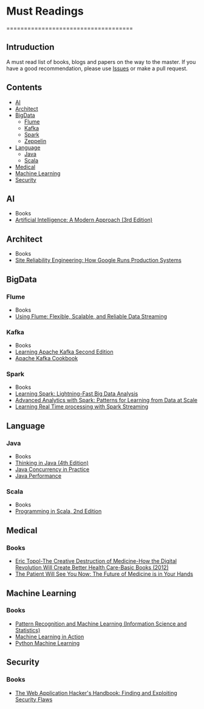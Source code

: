 # Must Readings
====================================

## Intruduction
A must read list of books, blogs and papers on the way to the master.
If you have a good recommendation, please use [Issues](https://github.com/noprom/bigdata-readings/issues) or make a pull request.

## Contents
* [AI](#ai)
* [Architect](#architect)
* [BigData](#bigdata)
  * [Flume](#flume)
  * [Kafka](#kafka)
  * [Spark](#spark)
  * [Zeppelin](#zeppelin)
* [Language](#language)
  * [Java](#java)
  * [Scala](#scala)
* [Medical](#medical)
* [Machine Learning](#machinelearning)
* [Security](#security)

## AI
* Books
 * [Artificial Intelligence: A Modern Approach (3rd Edition)](http://www.amazon.com/Artificial-Intelligence-Modern-Approach-3rd/dp/0136042597/ref=sr_1_4?s=books&ie=UTF8&qid=1463228419&sr=1-4&keywords=artificial+intelligence)

## Architect
* Books
 * [Site Reliability Engineering: How Google Runs Production Systems](http://www.amazon.com/Site-Reliability-Engineering-Production-Systems/dp/149192912X/ref=sr_1_1?s=books&ie=UTF8&qid=1463228868&sr=1-1&keywords=Site+Reliability+Engineering)

## BigData

### Flume
* Books
 * [Using Flume: Flexible, Scalable, and Reliable Data Streaming](http://www.amazon.com/Using-Flume-Flexible-Scalable-Streaming/dp/1449368301/ref=sr_1_1?ie=UTF8&qid=1463227866&sr=8-1&keywords=Using.Flume)

### Kafka
* Books
 * [Learning Apache Kafka Second Edition](http://www.amazon.com/Learning-Apache-Nishant-26-Feb-2015-Paperback/dp/B011T6VPY8/ref=sr_1_1?ie=UTF8&qid=1463228007&sr=8-1&keywords=Learning+Apache+Kafka%2C+2nd+Edition)
 * [Apache Kafka Cookbook](http://www.amazon.com/Apache-Kafka-Cookbook-Saurabh-Minni/dp/1785882449/ref=sr_1_1?ie=UTF8&qid=1463228084&sr=8-1&keywords=Packt.Apache.Kafka.Cookbook)

### Spark
* Books
 * [Learning Spark: Lightning-Fast Big Data Analysis](http://www.amazon.com/Learning-Spark-Lightning-Fast-Data-Analysis/dp/1449358624/ref=sr_1_1?ie=UTF8&qid=1462835918&sr=8-1&keywords=Learning+Spark)
 * [Advanced Analytics with Spark: Patterns for Learning from Data at Scale](http://www.amazon.com/Advanced-Analytics-Spark-Patterns-Learning/dp/1491912766/ref=sr_1_1?ie=UTF8&qid=1463228140&sr=8-1&keywords=OReilly.Advanced.Analytics.with.Spark.Patterns.for.Learning.from.Data.at.Scale)
 * [Learning Real Time processing with Spark Streaming](http://www.amazon.com/Learning-Real-processing-Spark-Streaming/dp/1783987669/ref=sr_1_1?ie=UTF8&qid=1463228242&sr=8-1&keywords=Packt.Learning.Real.Time.processing.with.Spark.Streaming)

## Language

### Java

* Books
 * [Thinking in Java (4th Edition)](http://www.amazon.com/Thinking-Java-4th-Bruce-Eckel/dp/0131872486/ref=sr_1_1?ie=UTF8&qid=1462333024&sr=8-1&keywords=Thinking+in+Java)
 * [Java Concurrency in Practice](http://www.amazon.com/Java-Concurrency-Practice-Brian-Goetz/dp/0321349601/ref=sr_1_1?ie=UTF8&qid=1462333203&sr=8-1&keywords=Java+Concurrency+in+Practice)
 * [Java Performance](http://www.amazon.com/Java-Performance-Charlie-Hunt/dp/0137142528/ref=sr_1_2?ie=UTF8&qid=1462333471&sr=8-2&keywords=Java+Performance)

### Scala

* Books
 * [Programming in Scala, 2nd Edition](http://www.amazon.com/Programming-Scala-Comprehensive-Step---Step/dp/0981531644/ref=sr_1_1?ie=UTF8&qid=1462335165&sr=8-1&keywords=Programming+in+Scala%2C+2nd+Edition)

 

## Medical
### Books
* [Eric Topol-The Creative Destruction of Medicine-How the Digital Revolution Will Create Better Health Care-Basic Books (2012)](http://www.amazon.com/Creative-Destruction-Medicine-Digital-Revolution/dp/0465061834/ref=sr_1_1?ie=UTF8&qid=1462751342&sr=8-1&keywords=The+Creative+Destruction+of+Medicine)
* [The Patient Will See You Now: The Future of Medicine is in Your Hands](http://www.amazon.com/Patient-Will-See-You-Now/dp/0465054749/ref=sr_1_1?ie=UTF8&qid=1463153284&sr=8-1&keywords=The+Patient+Will+See+You+Now)


## Machine Learning
### Books
* [Pattern Recognition and Machine Learning (Information Science and Statistics)](http://www.amazon.com/Pattern-Recognition-Learning-Information-Statistics/dp/0387310738/ref=sr_1_1?s=books&ie=UTF8&qid=1463103480&sr=1-1&keywords=pattern+recognition+and+machine+learning)
* [Machine Learning in Action](http://www.amazon.com/Machine-Learning-Action-Peter-Harrington/dp/1617290181/ref=sr_1_1?s=books&ie=UTF8&qid=1463228525&sr=1-1&keywords=Machine+Learning+in+Action)
* [Python Machine Learning](http://www.amazon.com/Python-Machine-Learning-Sebastian-Raschka/dp/1783555130/ref=sr_1_2?s=books&ie=UTF8&qid=1463228525&sr=1-2&keywords=Machine+Learning+in+Action)

## Security
### Books
* [The Web Application Hacker's Handbook: Finding and Exploiting Security Flaws](http://www.amazon.com/Web-Application-Hackers-Handbook-Exploiting/dp/1118026470/ref=sr_1_1?s=books&ie=UTF8&qid=1463005442&sr=1-1&keywords=The+web+application+hacker%27s+handbook)
